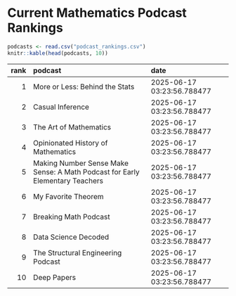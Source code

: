 # Current Mathematics Podcast Rankings


``` r
podcasts <- read.csv("podcast_rankings.csv")
knitr::kable(head(podcasts, 10))
```

| rank | podcast | date |
|---:|:---|:---|
| 1 | More or Less: Behind the Stats | 2025-06-17 03:23:56.788477 |
| 2 | Casual Inference | 2025-06-17 03:23:56.788477 |
| 3 | The Art of Mathematics | 2025-06-17 03:23:56.788477 |
| 4 | Opinionated History of Mathematics | 2025-06-17 03:23:56.788477 |
| 5 | Making Number Sense Make Sense: A Math Podcast for Early Elementary Teachers | 2025-06-17 03:23:56.788477 |
| 6 | My Favorite Theorem | 2025-06-17 03:23:56.788477 |
| 7 | Breaking Math Podcast | 2025-06-17 03:23:56.788477 |
| 8 | Data Science Decoded | 2025-06-17 03:23:56.788477 |
| 9 | The Structural Engineering Podcast | 2025-06-17 03:23:56.788477 |
| 10 | Deep Papers | 2025-06-17 03:23:56.788477 |
